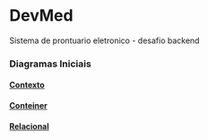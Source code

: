 # DevMed
Sistema de prontuario eletronico - desafio backend

### Diagramas Iniciais

#### [Contexto](http://www.plantuml.com/plantuml/svg/ZP19Ry8m48Nl-HKk9v12Skcf9n2aK8d5Aa4zHYOPWIKlaSVkykyxJgD8H3rmyippUv_7iq0ld0zQ9K_Ir2eqm6xUj_YIvqvyPLVfR-4I45njZGVZizhgl5N2nCmSVQFa9LyzptcKpljThWLwS2HLAqe8QS1bRUGd71nQCssxezBGoDgcRBBlYWbLazd8qufQqfj0Txml__K9H8c-Tow7flUUVgZLK-oEfP82IL_39pqS7ISPTS7evzpHo44uQLcXm5D7ams4glZsVnGg1b0VHqOYE6CnCWijf4eP5rUXQH9BncCW7cPPHhpa7THu3_VZdH4wqBOi-OaI51WlvV58lvz7GtUEqNz7YPILAvwoyvh7BMsF7zNhxhWitmwRQbTiYiDwEaiMO9gWrIy0)
#### [Conteiner](http://www.plantuml.com/plantuml/svg/hL5DZzf03BtdLyoY7a0gH5NRIwLAYu3TKl51-IX7P38EJ9NCfEEPNMr_VUsmG3YrXpt5VXw_z_noJm5yY6MHt1cR5L6ZEePGqPSqzV3SEvXmZFj8w3Dd0zhGoroPLWLOsUbIq8NPfuDFtOL0c-aaBO42UePs0zu0Oz7tAk5FxZJctAhXwETuC9-j_aCen0gq_tWLD3pjvloYIvKt0Ucif_59PdHHUPZFrltjQ3MVZjvKgCRW6ScLsFryJUryLVeBdg2--3fhU4b5cLuJMN3fR5kWzwgreGZUE6fnlK0Y1wH-HrILnymGb4exHOPDbC1FtfryVMtLXArESecxJHKmnMhH5wQyY85zIpcsNEIGeM9FHXh8m2c-NpbIyIpVf88OZhpPvq_wVRiM5hbFlak4mlof6K11b2XDLhSehVCyT4etc9kkXULMgJ8Yj1ZVQXmyaDYrU73PFpY6-xRUyzOG0ko1K1YcBwiV4oda5PPyTkvyAJQHbCSSFVlc4YxPCcEonEBrhvoot10IumBNWCHo2vyGEQ89xvQdkyIM1AOftOft4f7Lj_bszp2PzzVZsUDkCdeSpORjJZA1bzsGhO3Di7r6JnGVEiazMXtBuYy0)
#### [Relacional](http://www.plantuml.com/plantuml/svg/ZP19Ry8m48Nl-HKk9v12Skcf9n2aK8d5Aa4zHYOPWIKlaSVkykyxJgD8H3rmyippUv_7iq0ld0zQ9K_Ir2eqm6xUj_YIvqvyPLVfR-4I45njZGVZizhgl5N2nCmSVQFa9LyzptcKpljThWLwS2HLAqe8QS1bRUGd71nQCssxezBGoDgcRBBlYWbLazd8qufQqfj0Txml__K9H8c-Tow7flUUVgZLK-oEfP82IL_39pqS7ISPTS7evzpHo44uQLcXm5D7ams4glZsVnGg1b0VHqOYE6CnCWijf4eP5rUXQH9BncCW7cPPHhpa7THu3_VZdH4wqBOi-OaI51WlvV58lvz7GtUEqNz7YPILAvwoyvh7BMsF7zNhxhWitmwRQbTiYiDwEaiMO9gWrIy0)

